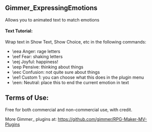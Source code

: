 ## Gimmer_ExpressingEmotions

Allows you to animated text to match emotions

#### Text Tutorial:

Wrap text in Show Text, Show Choice, etc in the following commands:
 
 * \eea Anger: rage letters
 * \eef Fear: shaking letters
 * \eej Joyful: happiness!
 * \eep Pensive: thinking about things
 * \eec Confusion: not quite sure about things
 * \ee1 Custom 1: you can choose what this does in the plugin menu
 * \een: Neutral: place this to end the current emotion in text


## Terms of Use:

Free for both commercial and non-commercial use, with credit.

More Gimmer_ plugins at: https://github.com/gimmer/RPG-Maker-MV-Plugins